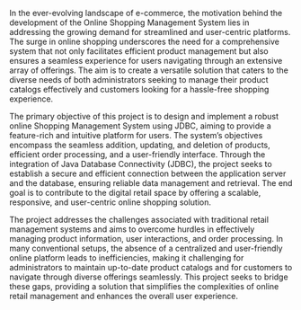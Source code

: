 In the ever-evolving landscape of e-commerce, the motivation behind the development of the Online Shopping Management System lies in addressing the growing demand for streamlined and user-centric platforms. The surge in online shopping underscores the need for a comprehensive system that not only facilitates efficient product management but also ensures a seamless experience for users navigating through an extensive array of offerings. The aim is to create a versatile solution that caters to the diverse needs of both administrators seeking to manage their product catalogs effectively and customers looking for a hassle-free shopping experience.

The primary objective of this project is to design and implement a robust online Shopping Management System using JDBC, aiming to provide a feature-rich and intuitive platform for users. The system’s objectives encompass the seamless addition, updating, and deletion of products, efficient order processing, and a user-friendly interface. Through the integration of Java Database Connectivity (JDBC), the project seeks to establish a secure and efficient connection between the application server and the database, ensuring reliable data management and retrieval. The end goal is to contribute to the digital retail space by offering a scalable, responsive, and user-centric online shopping solution.

The project addresses the challenges associated with traditional retail management systems and aims to overcome hurdles in effectively managing product information, user interactions, and order processing. In many conventional setups, the absence of a centralized and user-friendly online platform leads to inefficiencies, making it challenging for administrators to maintain up-to-date product catalogs and for customers to navigate through diverse offerings seamlessly. This project seeks to bridge these gaps, providing a solution that simplifies the complexities of online retail management and enhances the overall user experience.


